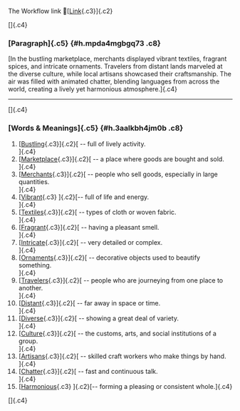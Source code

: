 The Workflow link
👏[[Link](https://www.google.com/url?q=http://www.google.com&sa=D&source=editors&ust=1760464415228127&usg=AOvVaw10r7TAt-sWnmBVW9KHIzet){.c3}]{.c2}

[]{.c4}

### [Paragraph]{.c5} {#h.mpda4mgbgq73 .c8}

[In the bustling marketplace, merchants displayed vibrant textiles,
fragrant spices, and intricate ornaments. Travelers from distant lands
marveled at the diverse culture, while local artisans showcased their
craftsmanship. The air was filled with animated chatter, blending
languages from across the world, creating a lively yet harmonious
atmosphere.]{.c4}

------------------------------------------------------------------------

[]{.c4}

### [Words & Meanings]{.c5} {#h.3aalkbh4jm0b .c8}

1.  [[Bustling](https://www.google.com/url?q=http://www.google.com&sa=D&source=editors&ust=1760464415229450&usg=AOvVaw1LNORzFWjBb1sjgs3BNwil){.c3}]{.c2}[ --
    full of lively activity.\
    ]{.c4}
2.  [[Marketplace](https://www.google.com/url?q=http://www.google.com&sa=D&source=editors&ust=1760464415229741&usg=AOvVaw3NKd53QR54j4438Wbghvvq){.c3}]{.c2}[ --
    a place where goods are bought and sold.\
    ]{.c4}
3.  [[Merchants](https://www.google.com/url?q=http://www.google.com&sa=D&source=editors&ust=1760464415229991&usg=AOvVaw0ktnbuD1UXB21xweGF8KHa){.c3}]{.c2}[ --
    people who sell goods, especially in large quantities.\
    ]{.c4}
4.  [[Vibrant](https://www.google.com/url?q=http://www.google.com&sa=D&source=editors&ust=1760464415230257&usg=AOvVaw3X11qnPWOmwVwm2lEPnOad){.c3}
    ]{.c2}[-- full of life and energy.\
    ]{.c4}
5.  [[Textiles](https://www.google.com/url?q=http://www.google.com&sa=D&source=editors&ust=1760464415230477&usg=AOvVaw1eTDwjN4wZmlbbsu11Snfp){.c3}]{.c2}[ --
    types of cloth or woven fabric.\
    ]{.c4}
6.  [[Fragrant](https://www.google.com/url?q=http://www.google.com&sa=D&source=editors&ust=1760464415230743&usg=AOvVaw1X9VmGLAOOepE1MlFjoUnx){.c3}]{.c2}[ --
    having a pleasant smell.\
    ]{.c4}
7.  [[Intricate](https://www.google.com/url?q=http://www.google.com&sa=D&source=editors&ust=1760464415230956&usg=AOvVaw0AIByqhnV1BC0axOSu_bG7){.c3}]{.c2}[ --
    very detailed or complex.\
    ]{.c4}
8.  [[Ornaments](https://www.google.com/url?q=http://www.google.com&sa=D&source=editors&ust=1760464415231184&usg=AOvVaw3OvpGFMIQo19WSJ4ZGTx8W){.c3}]{.c2}[ --
    decorative objects used to beautify something.\
    ]{.c4}
9.  [[Travelers](https://www.google.com/url?q=http://www.google.com&sa=D&source=editors&ust=1760464415231462&usg=AOvVaw2BTrq0XZ2zUj7Ljf1mYF4Y){.c3}]{.c2}[ --
    people who are journeying from one place to another.\
    ]{.c4}
10. [[Distant](https://www.google.com/url?q=http://www.google.com&sa=D&source=editors&ust=1760464415231752&usg=AOvVaw3sFWivIIE9-e4_X992qn7j){.c3}]{.c2}[ --
    far away in space or time.\
    ]{.c4}
11. [[Diverse](https://www.google.com/url?q=http://www.google.com&sa=D&source=editors&ust=1760464415231967&usg=AOvVaw2bVFA681Hs1kbyATifudXw){.c3}]{.c2}[ --
    showing a great deal of variety.\
    ]{.c4}
12. [[Culture](https://www.google.com/url?q=http://www.google.com&sa=D&source=editors&ust=1760464415232188&usg=AOvVaw3dNXoEpCTUKU84KHcNIV4L){.c3}]{.c2}[ --
    the customs, arts, and social institutions of a group.\
    ]{.c4}
13. [[Artisans](https://www.google.com/url?q=http://www.google.com&sa=D&source=editors&ust=1760464415232445&usg=AOvVaw2fZH2b_JMZQEoQqIAtmIne){.c3}]{.c2}[ --
    skilled craft workers who make things by hand.\
    ]{.c4}
14. [[Chatter](https://www.google.com/url?q=http://www.google.com&sa=D&source=editors&ust=1760464415232726&usg=AOvVaw0TW3OE8xCO-Uya8bGOUoFA){.c3}]{.c2}[ --
    fast and continuous talk.\
    ]{.c4}
15. [[Harmonious](https://www.google.com/url?q=http://www.google.com&sa=D&source=editors&ust=1760464415232981&usg=AOvVaw2tCwf4OTjENtY0rlDio2XI){.c3}
    ]{.c2}[-- forming a pleasing or consistent whole.]{.c4}

[]{.c4}
